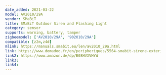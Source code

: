 ```yaml
---
date_added: 2021-03-22
model: AV2010/29A
vendor: SMaBiT
title: SMaBiT Outdoor Siren and Flashing Light
category: sensor
supports: warning, battery, tamper
zigbeemodel: ['AV2010/29A', '902010/29A']
compatible: [z2m,z4d]
mlink: https://manuals.smabit.eu/len/av2010_29a.html
link: https://www.domadoo.fr/en/peripheriques/5564-smabit-sirene-exterieure-zigbee-104-db-8023874397641.html
link2: https://www.amazon.de/dp/B08HVXVHYW
link3:
link4:
---
```


